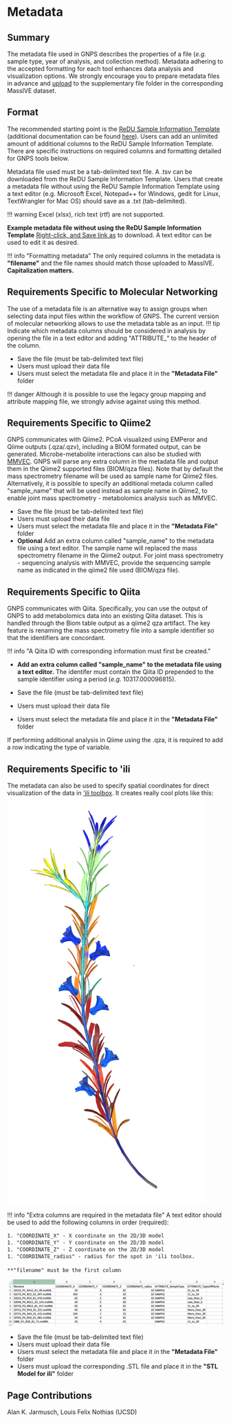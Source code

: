 # Metadata

## Summary
The metadata file used in GNPS describes the properties of a file (*e.g.* sample type, year of analysis, and collection method). Metadata adhering to the accepted formatting for each tool enhances data analysis and visualization options. We strongly encourage you to prepare metadata files in advance and [upload](https://mwang87.github.io/ReDU-MS2-Documentation/HowtoContribute/) to the supplementary file folder in the corresponding MassIVE dataset.

## Format
The recommended starting point is the [ReDU Sample Information Template](https://docs.google.com/spreadsheets/d/1v71bnUd8fiXX51zuZIUAvYETWmpwFQj-M3mu4CNsHBU/edit?usp=sharing) (additional documentation can be found [here](https://mwang87.github.io/ReDU-MS2-Documentation/HowtoContribute/)). Users can add an unlimited amount of additional columns to the ReDU Sample Information Template. There are specific instructions on required columns and formatting detailed for GNPS tools below.

Metadata file used must be a tab-delimited text file. A .tsv can be downloaded from the ReDU Sample Information Template. Users that create a metadata file without using the ReDU Sample Information Template using a text editor (e.g. Microsoft Excel, Notepad++ for Windows, gedit for Linux, TextWrangler for Mac OS) should save as a .txt (tab-delimited). 

!!! warning
    Excel (xlsx), rich text (rtf) are not supported.

**Example metadata file without using the ReDU Sample Information Template**
[Right-click, and Save link as](https://raw.githubusercontent.com/DorresteinLaboratory/GNPS-Trinity/master/GNPS-Trinity_template_files/metadata_GNPS_AMG_demo.txt) to download. A text editor can be used to edit it as desired. 

!!! info "Formatting metadata"
    The only required columns in the metadata is **"filename"** and the file names should match those uploaded to MassIVE. 		**Capitalization matters.**

## Requirements Specific to Molecular Networking
The use of a metadata file is an alternative way to assign groups when selecting data input files within the workflow of GNPS. The current version of molecular networking allows to use the metadata table as an input. 
!!! tip
    Indicate which metadata columns should be considered in analysis by opening the file in a text editor and adding             "ATTRIBUTE_" to the header of the column.
* Save the file (must be tab-delimited text file)
* Users must upload their data file
* Users must select the metadata file and place it in the **"Metadata File"** folder

!!! danger
    Although it is possible to use the legacy group mapping and attribute mapping file, we strongly advise against using 		this method.

## Requirements Specific to Qiime2
GNPS communicates with Qiime2. PCoA visualized using EMPeror and Qiime outputs (.qza/.qzv), including a BIOM formated output, can be generated. Microbe-metabolite interactions can also be studied with [MMVEC](https://www.nature.com/articles/s41592-019-0616-3). GNPS will parse any extra column in the metadata file and output them in the Qiime2 supported files (BIOM/qza files). Note that by default the mass spectrometry filename will be used as sample name for Qiime2 files. Alternatively, it is possible to specify an additional metada column called "sample_name" that will be used instead as sample name in Qiime2, to enable joint mass spectrometry - metabolomics analysis such as MMVEC.

* Save the file (must be tab-delimited text file)
* Users must upload their data file
* Users must select the metadata file and place it in the **"Metadata File"** folder
* **Optional** Add an extra column called "sample_name" to the metadata file using a text editor. The sample name will replaced the mass spectrometry filename in the Qiime2 output. For joint mass spectrometry - sequencing analysis with MMVEC, provide the sequencing sample name as indicated in the qiime2 file used (BIOM/qza file).

## Requirements Specific to Qiita
GNPS communicates with Qiita. Specifically, you can use the output of GNPS to add metabolomics data into an existing Qiita dataset. This is handled through the Biom table output as a qiime2 qza artifact. The key feature is renaming the mass spectrometry file into a sample identifier so that the identifiers are concordant. 

!!! info "A Qiita ID with corresponding information must first be created."

* **Add an extra column called "sample_name" to the metadata file using a text editor.** The identifer must contain the Qiita ID prepended to the sample identifier using a period (*e.g.* 10317.000096815).

* Save the file (must be tab-delimited text file)
* Users must upload their data file
* Users must select the metadata file and place it in the **"Metadata File"** folder

If performing additional analysis in Qiime using the .qza, it is required to add a row indicating the type of variable.

## Requirements Specific to 'ili
The metadata can also be used to specify spatial coordinates for direct visualization of the data in ['ili toolbox](https://ili.embl.de/). It creates really cool plots like this:
![ili_example](img/networking/ili_example.png)

!!! info "Extra columns are required in the metadata file" 
    A text editor should be used to add the following columns in order (required):

    1. "COORDINATE_X" - X coordinate on the 2D/3D model
    1. "COORDINATE_Y" - Y coordinate on the 2D/3D model
    1. "COORDINATE_Z" - Z coordinate on the 2D/3D model
    1. "COORDINATE_radius" - radius for the spot in 'ili toolbox.
    
    **"filename" must be the first column
    
![ili](img/networking/ili-table.png)

* Save the file (must be tab-delimited text file)
* Users must upload their data file
* Users must select the metadata file and place it in the **"Metadata File"** folder
* Users must upload the corresponding .STL file and place it in the **"STL Model for ili"** folder

## Page Contributions
Alan K. Jarmusch, Louis Felix Nothias (UCSD)
